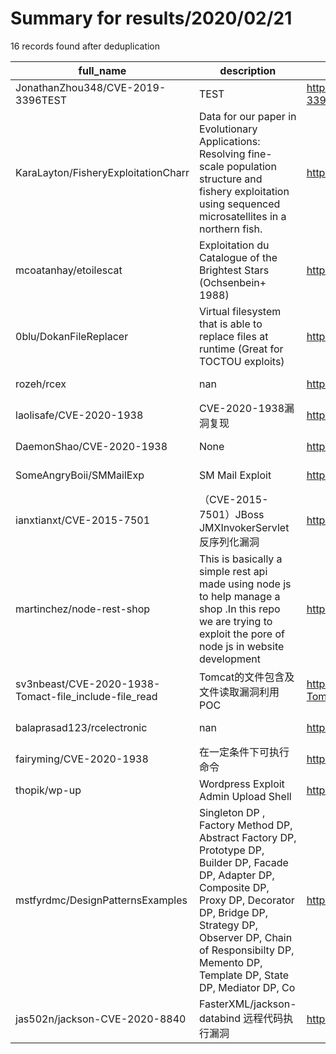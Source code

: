 
# Summary for results/2020/02/21
    
16 records found after deduplication

| full_name | description | html_url | matched_list | matched_count | pushed_at | size | stargazers_count | language | forks_count |
|-------------------------------------------------------|------------------------------------------------------------------------------------------------------------------------------------------------------------------------------------------------------------------------------------------------------------------|--------------------------------------------------------------------------|-----------------------|-----------------|---------------------------|--------|--------------------|------------|---------------|
| JonathanZhou348/CVE-2019-3396TEST | TEST | https://github.com/JonathanZhou348/CVE-2019-3396TEST | ['cve-2'] | 1 | 2020-02-21 12:17:55+00:00 | 7 | 0 | | 0 |
| KaraLayton/FisheryExploitationCharr | Data for our paper in Evolutionary Applications: Resolving fine-scale population structure and fishery exploitation using sequenced microsatellites in a northern fish. | https://github.com/KaraLayton/FisheryExploitationCharr | ['exploit'] | 1 | 2020-02-21 15:52:31+00:00 | 949 | 0 | R | 0 |
| mcoatanhay/etoilescat | Exploitation du Catalogue of the Brightest Stars (Ochsenbein+ 1988) | https://github.com/mcoatanhay/etoilescat | ['exploit'] | 1 | 2020-02-21 22:12:57+00:00 | 461 | 0 | Python | 0 |
| 0blu/DokanFileReplacer | Virtual filesystem that is able to replace files at runtime (Great for TOCTOU exploits) | https://github.com/0blu/DokanFileReplacer | ['exploit'] | 1 | 2020-02-21 12:50:43+00:00 | 18 | 0 | C# | 0 |
| rozeh/rcex | nan | https://github.com/rozeh/rcex | ['rce'] | 1 | 2020-02-21 01:51:46+00:00 | 0 | 0 | nan | 0 |
| laolisafe/CVE-2020-1938 | CVE-2020-1938漏洞复现 | https://github.com/laolisafe/CVE-2020-1938 | ['cve-2'] | 1 | 2020-02-21 02:49:57+00:00 | 11223 | 35 | | 10 |
| DaemonShao/CVE-2020-1938 | None | https://github.com/DaemonShao/CVE-2020-1938 | ['cve-2'] | 1 | 2020-02-21 04:40:38+00:00 | 0 | 2 | | 0 |
| SomeAngryBoii/SMMailExp | SM Mail Exploit | https://github.com/SomeAngryBoii/SMMailExp | ['exploit'] | 1 | 2020-02-21 04:39:23+00:00 | 8 | 0 | Python | 0 |
| ianxtianxt/CVE-2015-7501 | （CVE-2015-7501）JBoss JMXInvokerServlet 反序列化漏洞 | https://github.com/ianxtianxt/CVE-2015-7501 | ['cve-2'] | 1 | 2020-02-21 05:24:27+00:00 | 961 | 7 | Java | 6 |
| martinchez/node-rest-shop | This is basically a simple rest api made using node js to help manage a shop .In this repo we are trying to exploit the pore of node js in website development | https://github.com/martinchez/node-rest-shop | ['exploit'] | 1 | 2020-02-21 06:00:55+00:00 | 3 | 0 | | 0 |
| sv3nbeast/CVE-2020-1938-Tomact-file_include-file_read | Tomcat的文件包含及文件读取漏洞利用POC | https://github.com/sv3nbeast/CVE-2020-1938-Tomact-file_include-file_read | ['cve poc', 'cve-2'] | 2 | 2020-02-21 10:19:52+00:00 | 163 | 27 | Python | 15 |
| balaprasad123/rcelectronic | nan | https://github.com/balaprasad123/rcelectronic | ['rce'] | 1 | 2020-02-21 08:16:18+00:00 | 0 | 0 | nan | 0 |
| fairyming/CVE-2020-1938 | 在一定条件下可执行命令 | https://github.com/fairyming/CVE-2020-1938 | ['cve-2'] | 1 | 2020-02-21 08:45:51+00:00 | 102 | 6 | Python | 8 |
| thopik/wp-up | Wordpress Exploit Admin Upload Shell | https://github.com/thopik/wp-up | ['exploit'] | 1 | 2020-02-21 10:43:06+00:00 | 12 | 1 | Python | 0 |
| mstfyrdmc/DesignPatternsExamples | Singleton DP , Factory Method DP, Abstract Factory DP, Prototype DP, Builder DP, Facade DP, Adapter DP, Composite DP, Proxy DP, Decorator DP, Bridge DP, Strategy DP, Observer DP, Chain of Responsibilty DP, Memento DP, Template DP, State DP, Mediator DP, Co | https://github.com/mstfyrdmc/DesignPatternsExamples | ['command injection'] | 1 | 2020-02-21 15:27:42+00:00 | 1878 | 0 | C# | 0 |
| jas502n/jackson-CVE-2020-8840 | FasterXML/jackson-databind 远程代码执行漏洞 | https://github.com/jas502n/jackson-CVE-2020-8840 | ['cve-2'] | 1 | 2020-02-21 16:03:28+00:00 | 2443 | 73 | Java | 16 |
